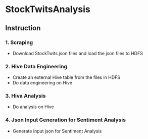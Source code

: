 # StockTwitsAnalysis

## Instruction

### 1. Scraping
* Download StockTwits json files and load the json files to HDFS

### 2. Hive Data Engineering
* Create an external Hive table from the files in HDFS
* Do data engineering on Hive

### 3. Hiva Analysis
* Do analysis on Hive

### 4. Json Input Generation for Sentiment Analysis
* Generate input json for Sentiment Analysis
